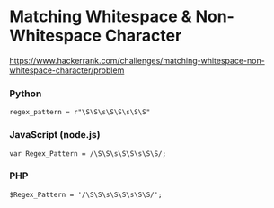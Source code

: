 # Matching Whitespace & Non-Whitespace Character

https://www.hackerrank.com/challenges/matching-whitespace-non-whitespace-character/problem

### Python

    regex_pattern = r"\S\S\s\S\S\s\S\S"

### JavaScript (node.js)

    var Regex_Pattern = /\S\S\s\S\S\s\S\S/;

### PHP

    $Regex_Pattern = '/\S\S\s\S\S\s\S\S/';
